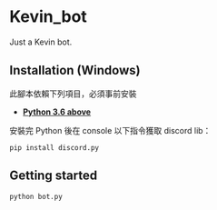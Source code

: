 # Kevin_bot

Just a Kevin bot.

## Installation (Windows)

此腳本依賴下列項目，必須事前安裝

- **[Python 3.6 above](https://www.python.org/downloads/)**

安裝完 Python 後在 console 以下指令獲取 discord lib：
```console
pip install discord.py
```

## Getting started 

```console
python bot.py
```